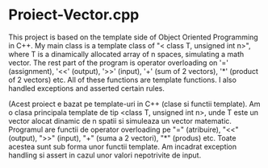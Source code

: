 # Proiect-Vector.cpp
This project is based on the template side of Object Oriented Programming in C++. 
My main class is a template class of "< class T, unsigned int n>", where T is a dinamically allocated array of n spaces, simulating a math 
vector. The rest part of the program is operator overloading on '=' (assignment), '<<' (output), '>>' (input), '+' (sum of 2 vectors), 
'*' (product of 2 vectors) etc. All of these functions are template functions.
I also handled exceptions and asserted certain rules.


(Acest proiect e bazat pe template-uri in C++ (clase si functii template).
Am o clasa principala template de tip <class T, unsigned int n>, unde T este un vector alocat dinamic de n spatii si simuleaza un vector 
matematic. Programul are functii de operator overloading pe "=" (atribuire), "<<" (output), ">>" (input), "+" (suma a 2 vectori), "*"
(produs) etc. Toate acestea sunt sub forma unor functii template. Am incadrat exception handling si assert in cazul unor valori 
nepotrivite de input.
